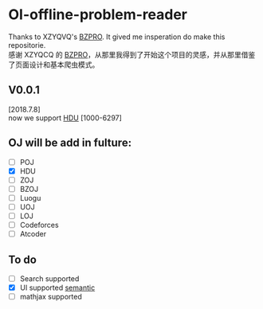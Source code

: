# OI-offline-problem-reader
Thanks to XZYQVQ's [BZPRO](https://github.com/konnyakuxzy/BZPRO). It gived me insperation do make this repositorie.  
感谢 XZYQCQ 的 [BZPRO](https://github.com/konnyakuxzy/BZPRO)，从那里我得到了开始这个项目的灵感，并从那里借鉴了页面设计和基本爬虫模式。
## V0.0.1
[2018.7.8]  
now we support [HDU](http://acm.hdu.edu.cn/) [1000-6297]  

## OJ will be add in fulture:
- [ ] POJ
- [x] HDU
- [ ] ZOJ
- [ ] BZOJ
- [ ] Luogu
- [ ] UOJ
- [ ] LOJ
- [ ] Codeforces
- [ ] Atcoder

## To do
- [ ] Search supported
- [x] UI supported [semantic](https://semantic-ui.com/)
- [ ] mathjax supported
